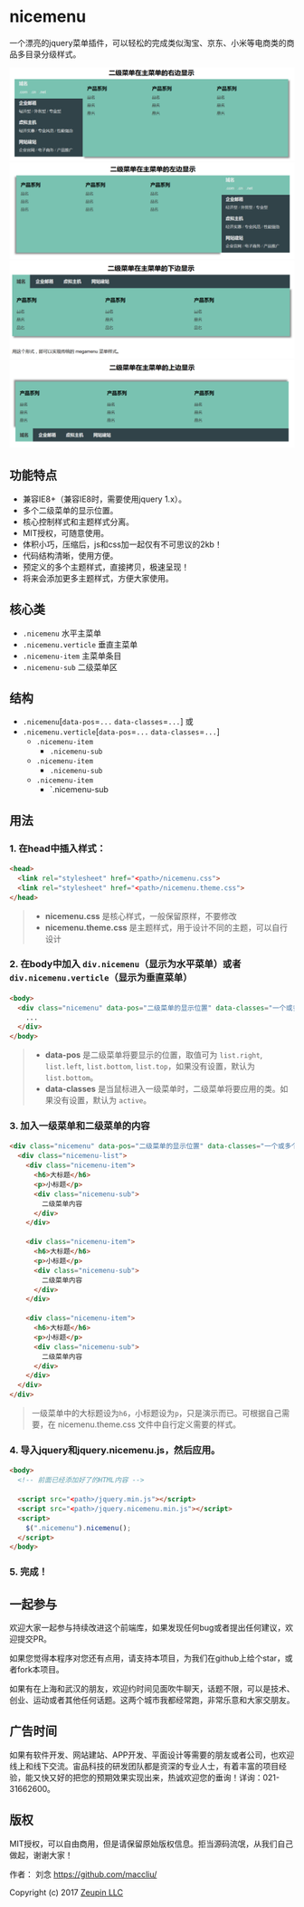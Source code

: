 # nicemenu

一个漂亮的jquery菜单插件，可以轻松的完成类似淘宝、京东、小米等电商类的商品多目录分级样式。

![](assets/001.png)
![](assets/002.png)
![](assets/003.png)
![](assets/004.png)

## 功能特点

* 兼容IE8+（兼容IE8时，需要使用jquery 1.x）。
* 多个二级菜单的显示位置。
* 核心控制样式和主题样式分离。
* MIT授权，可随意使用。
* 体积小巧，压缩后，js和css加一起仅有不可思议的2kb！
* 代码结构清晰，使用方便。
* 预定义的多个主题样式，直接拷贝，极速呈现！
* 将来会添加更多主题样式，方便大家使用。

## 核心类

* `.nicemenu` 水平主菜单
* `.nicemenu.verticle` 垂直主菜单
* `.nicemenu-item` 主菜单条目
* `.nicemenu-sub` 二级菜单区

## 结构

* `.nicemenu`[`data-pos`=`...` `data-classes`=`...`] 或
* `.nicemenu.verticle`[`data-pos`=`...` `data-classes`=`...`]
	* `.nicemenu-item`
		* `.nicemenu-sub`
	* `.nicemenu-item`
		* `.nicemenu-sub`
	* `.nicemenu-item`
		* `.nicemenu-sub

## 用法

### 1. 在head中插入样式：

```html
<head>
  <link rel="stylesheet" href="<path>/nicemenu.css">
  <link rel="stylesheet" href="<path>/nicemenu.theme.css">
</head>
```

> - **nicemenu.css** 是核心样式，一般保留原样，不要修改
> - **nicemenu.theme.css** 是主题样式，用于设计不同的主题，可以自行设计

### 2. 在body中加入 `div.nicemenu`（显示为水平菜单）或者`div.nicemenu.verticle`（显示为垂直菜单）

```html
<body>
  <div class="nicemenu" data-pos="二级菜单的显示位置" data-classes="一个或多个类">
    ...
  </div>
</body>
```

> - **data-pos** 是二级菜单将要显示的位置，取值可为 `list.right`, `list.left`, `list.bottom`, `list.top`，如果没有设置，默认为 `list.bottom`。
> - **data-classes** 是当鼠标进入一级菜单时，二级菜单将要应用的类。如果没有设置，默认为 `active`。

### 3. 加入一级菜单和二级菜单的内容

```html
<div class="nicemenu" data-pos="二级菜单的显示位置" data-classes="一个或多个类">
  <div class="nicemenu-list">
    <div class="nicemenu-item">
      <h6>大标题</h6>
      <p>小标题</p>
      <div class="nicemenu-sub">
        二级菜单内容
      </div>
    </div>

    <div class="nicemenu-item">
      <h6>大标题</h6>
      <p>小标题</p>
      <div class="nicemenu-sub">
        二级菜单内容
      </div>
    </div>

    <div class="nicemenu-item">
      <h6>大标题</h6>
      <p>小标题</p>
      <div class="nicemenu-sub">
        二级菜单内容
      </div>
    </div>
  </div>
</div>
```

> 一级菜单中的大标题设为`h6`，小标题设为`p`，只是演示而已。可根据自己需要，在 nicemenu.theme.css 文件中自行定义需要的样式。

### 4. 导入jquery和jquery.nicemenu.js，然后应用。

```html
<body>
  <!-- 前面已经添加好了的HTML内容 -->

  <script src="<path>/jquery.min.js"></script>
  <script src="<path>/jquery.nicemenu.min.js"></script>
  <script>
    $(".nicemenu").nicemenu();
  </script>
</body>
```

### 5. 完成！

## 一起参与

欢迎大家一起参与持续改进这个前端库，如果发现任何bug或者提出任何建议，欢迎提交PR。

如果您觉得本程序对您还有点用，请支持本项目，为我们在github上给个star，或者fork本项目。

如果有在上海和武汉的朋友，欢迎约时间见面吹牛聊天，话题不限，可以是技术、创业、运动或者其他任何话题。这两个城市我都经常跑，非常乐意和大家交朋友。

## 广告时间

如果有软件开发、网站建站、APP开发、平面设计等需要的朋友或者公司，也欢迎线上和线下交流。宙品科技的研发团队都是资深的专业人士，有着丰富的项目经验，能又快又好的把您的预期效果实现出来，热诚欢迎您的垂询！详询：021-31662600。

## 版权

MIT授权，可以自由商用，但是请保留原始版权信息。拒当源码流氓，从我们自己做起，谢谢大家！

作者： 刘念 <https://github.com/maccliu/>

Copyright (c) 2017 [Zeupin LLC](http://zeupin.com)